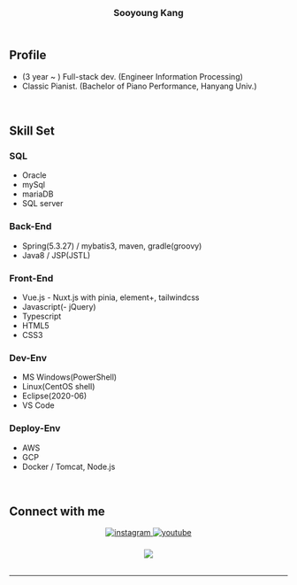 ### <br/><div align="center">Sooyoung Kang</div>
## <br/>Profile
- (3 year ~ ) Full-stack dev. (Engineer Information Processing)
- Classic Pianist. (Bachelor of Piano Performance, Hanyang Univ.)
<br/>

## Skill Set  
### SQL
- Oracle
- mySql
- mariaDB
- SQL server
### Back-End
- Spring(5.3.27) / mybatis3, maven, gradle(groovy)
- Java8 / JSP(JSTL)
### Front-End
- Vue.js - Nuxt.js with pinia, element+, tailwindcss
- Javascript(- jQuery)
- Typescript
- HTML5
- CSS3
### Dev-Env
- MS Windows(PowerShell)
- Linux(CentOS shell)
- Eclipse(2020-06)
- VS Code
### Deploy-Env
- AWS
- GCP
- Docker / Tomcat, Node.js
<br/>

## Connect with me  
<div align="center">
<a href="https://instagram.com/slpydg" target="_blank">
<img src=https://img.shields.io/badge/instagram-%23000000.svg?&style=for-the-badge&logo=instagram&logoColor=white alt=instagram style="margin-bottom: 5px;" />
</a>
<a href="https://www.youtube.com/homeStayingPiano" target="_blank">
<img src=https://img.shields.io/badge/youtube-%23EE4831.svg?&style=for-the-badge&logo=youtube&logoColor=white alt=youtube style="margin-bottom: 5px;" />
</a>
</div>
<br/>  

<div align="center">
<img src="https://komarev.com/ghpvc/?username=sykang0223&&style=flat-square" align="center" />
</div>  
  

<br/> 

----
